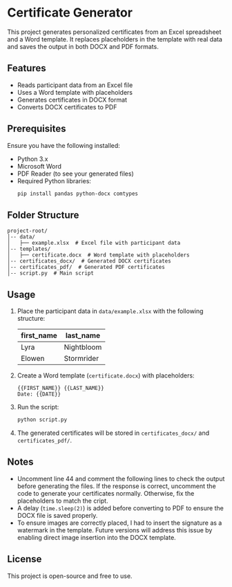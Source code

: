 # Certificate Generator

This project generates personalized certificates from an Excel spreadsheet and a Word template. It replaces placeholders in the template with real data and saves the output in both DOCX and PDF formats.

## Features
- Reads participant data from an Excel file
- Uses a Word template with placeholders
- Generates certificates in DOCX format
- Converts DOCX certificates to PDF

## Prerequisites
Ensure you have the following installed:
- Python 3.x
- Microsoft Word
- PDF Reader (to see your generated files)
- Required Python libraries:
  ```sh
  pip install pandas python-docx comtypes
  ```

## Folder Structure
```
project-root/
│-- data/
│   ├── example.xlsx  # Excel file with participant data
│-- templates/
│   ├── certificate.docx  # Word template with placeholders
│-- certificates_docx/  # Generated DOCX certificates
│-- certificates_pdf/  # Generated PDF certificates
│-- script.py  # Main script
```

## Usage
1. Place the participant data in `data/example.xlsx` with the following structure:

   | first_name | last_name  |
   |------------|------------|
   | Lyra       | Nightbloom |
   | Elowen     | Stormrider |

2. Create a Word template (`certificate.docx`) with placeholders:
   ```
   {{FIRST_NAME}} {{LAST_NAME}}
   Date: {{DATE}}
   ```

3. Run the script:
   ```sh
   python script.py
   ```

4. The generated certificates will be stored in `certificates_docx/` and `certificates_pdf/`.

## Notes
- Uncomment line 44 and comment the following lines to check the output before generating the files. If the response is correct, uncomment the code to generate your certificates normally. Otherwise, fix the placeholders to match the cript.
- A delay (`time.sleep(2)`) is added before converting to PDF to ensure the DOCX file is saved properly.
- To ensure images are correctly placed, I had to insert the signature as a watermark in the template. Future versions will address this issue by enabling direct image insertion into the DOCX template.

## License
This project is open-source and free to use.